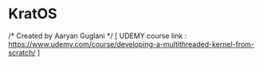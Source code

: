 # KratOS
/* Created by Aaryan Guglani */
[ UDEMY course link : https://www.udemy.com/course/developing-a-multithreaded-kernel-from-scratch/ ]
